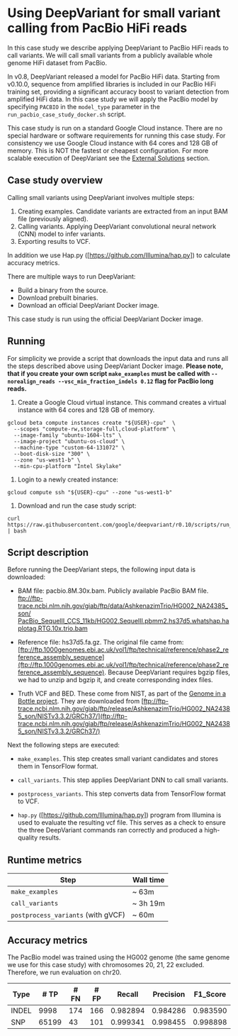 # Using DeepVariant for small variant calling from PacBio HiFi reads

In this case study we describe applying DeepVariant to PacBio HiFi reads to call
variants. We will call small variants from a publicly available whole genome
HiFi dataset from PacBio.

In v0.8, DeepVariant released a model for PacBio HiFi data. Starting from
v0.10.0, sequence from amplified libraries is included in our PacBio HiFi
training set, providing a significant accuracy boost to variant detection from
amplified HiFi data.
In this case study we will apply the PacBio model by specifying `PACBIO` in
the `model_type` parameter in the `run_pacbio_case_study_docker.sh` script.

This case study is run on a standard Google Cloud instance. There are no special
hardware or software requirements for running this case study. For consistency
we use Google Cloud instance with 64 cores and 128 GB of memory. This is NOT the
fastest or cheapest configuration. For more scalable execution of DeepVariant
see the [External Solutions] section.

## Case study overview

Calling small variants using DeepVariant involves multiple steps:

1.  Creating examples. Candidate variants are extracted from an input BAM file
    (previously aligned).
2.  Calling variants. Applying DeepVariant convolutional neural network (CNN)
    model to infer variants.
3.  Exporting results to VCF.

In addition we use Hap.py ([https://github.com/Illumina/hap.py]) to calculate
accuracy metrics.

There are multiple ways to run DeepVariant:

-   Build a binary from the source.
-   Download prebuilt binaries.
-   Download an official DeepVariant Docker image.

This case study is run using the official DeepVariant Docker image.

## Running

For simplicity we provide a script that downloads the input data and runs all
the steps described above using DeepVariant Docker image. **Please note, that if
you create your own script `make_examples` must be called with
`--norealign_reads --vsc_min_fraction_indels 0.12` flag for PacBio long reads.**

1.  Create a Google Cloud virtual instance. This command creates a virtual
    instance with 64 cores and 128 GB of memory.

```shell
gcloud beta compute instances create "${USER}-cpu"  \
  --scopes "compute-rw,storage-full,cloud-platform" \
  --image-family "ubuntu-1604-lts" \
  --image-project "ubuntu-os-cloud" \
  --machine-type "custom-64-131072" \
  --boot-disk-size "300" \
  --zone "us-west1-b" \
  --min-cpu-platform "Intel Skylake"
```

1.  Login to a newly created instance:

```shell
gcloud compute ssh "${USER}-cpu" --zone "us-west1-b"
```

1.  Download and run the case study script:

```shell
curl https://raw.githubusercontent.com/google/deepvariant/r0.10/scripts/run_pacbio_case_study_docker.sh | bash
```

## Script description

Before running the DeepVariant steps, the following input data is downloaded:

*   BAM file: pacbio.8M.30x.bam. Publicly available PacBio BAM file.
    [ftp://ftp-trace.ncbi.nlm.nih.gov/giab/ftp/data/AshkenazimTrio/HG002_NA24385_son/
    PacBio_SequelII_CCS_11kb/HG002.SequelII.pbmm2.hs37d5.whatshap.haplotag.RTG.10x.trio.bam](ftp://ftp-trace.ncbi.nlm.nih.gov/giab/ftp/data/AshkenazimTrio/HG002_NA24385_son/PacBio_SequelII_CCS_11kb/HG002.SequelII.pbmm2.hs37d5.whatshap.haplotag.RTG.10x.trio.bam)

*   Reference file: hs37d5.fa.gz. The original file came from:
    [ftp://ftp.1000genomes.ebi.ac.uk/vol1/ftp/technical/reference/phase2_reference_assembly_sequence](ftp://ftp.1000genomes.ebi.ac.uk/vol1/ftp/technical/reference/phase2_reference_assembly_sequence).
    Because DeepVariant requires bgzip files, we had to unzip and bgzip it, and
    create corresponding index files.

*   Truth VCF and BED. These come from NIST, as part of the
    [Genome in a Bottle project](http://jimb.stanford.edu/giab/). They are
    downloaded from
    [ftp://ftp-trace.ncbi.nlm.nih.gov/giab/ftp/release/AshkenazimTrio/HG002_NA24385_son/NISTv3.3.2/GRCh37/](ftp://ftp-trace.ncbi.nlm.nih.gov/giab/ftp/release/AshkenazimTrio/HG002_NA24385_son/NISTv3.3.2/GRCh37/)

Next the following steps are executed:

*   `make_examples`. This step creates small variant candidates and stores them
    in TensorFlow format.

*   `call_variants`. This step applies DeepVariant DNN to call small variants.

*   `postprocess_variants`. This step converts data from TensorFlow format to
    VCF.

*   `hap.py` ([https://github.com/Illumina/hap.py]) program from Illumina is
    used to evaluate the resulting vcf file. This serves as a check to ensure
    the three DeepVariant commands ran correctly and produced a high-quality
    results.

## Runtime metrics

Step                               | Wall time
---------------------------------- | ---------
`make_examples`                    | ~ 63m
`call_variants`                    | ~ 3h 19m
`postprocess_variants` (with gVCF) | ~ 60m

## Accuracy metrics

The PacBio model was trained using the HG002 genome (the same genome we use for
this case study) with chromosomes 20, 21, 22 excluded. Therefore, we run
evaluation on chr20.

Type  | # TP  | # FN | # FP | Recall   | Precision | F1\_Score
----- | ----- | ---- | ---- | -------- | --------- | ---------
INDEL | 9998  | 174  | 166  | 0.982894 | 0.984286  | 0.983590
SNP   | 65199 | 43   | 101  | 0.999341 | 0.998455  | 0.998898

[External Solutions]: https://github.com/google/deepvariant#external-solutions
[https://github.com/Illumina/hap.py]: https://github.com/Illumina/hap.py
